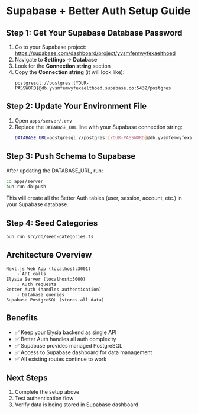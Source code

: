 # Supabase + Better Auth Setup Guide

## Step 1: Get Your Supabase Database Password

1. Go to your Supabase project: https://supabase.com/dashboard/project/yvsmfemwyfexaelthoed
2. Navigate to **Settings** → **Database**
3. Look for the **Connection string** section
4. Copy the **Connection string** (it will look like):
   ```
   postgresql://postgres:[YOUR-PASSWORD]@db.yvsmfemwyfexaelthoed.supabase.co:5432/postgres
   ```

## Step 2: Update Your Environment File

1. Open `apps/server/.env`
2. Replace the `DATABASE_URL` line with your Supabase connection string:
   ```bash
   DATABASE_URL=postgresql://postgres:[YOUR-PASSWORD]@db.yvsmfemwyfexaelthoed.supabase.co:5432/postgres
   ```

## Step 3: Push Schema to Supabase

After updating the DATABASE_URL, run:
```bash
cd apps/server
bun run db:push
```

This will create all the Better Auth tables (user, session, account, etc.) in your Supabase database.

## Step 4: Seed Categories

```bash
bun run src/db/seed-categories.ts
```

## Architecture Overview

```
Next.js Web App (localhost:3001)
    ↓ API calls
Elysia Server (localhost:3000) 
    ↓ Auth requests
Better Auth (handles authentication)
    ↓ Database queries  
Supabase PostgreSQL (stores all data)
```

## Benefits
- ✅ Keep your Elysia backend as single API
- ✅ Better Auth handles all auth complexity
- ✅ Supabase provides managed PostgreSQL
- ✅ Access to Supabase dashboard for data management
- ✅ All existing routes continue to work

## Next Steps
1. Complete the setup above
2. Test authentication flow
3. Verify data is being stored in Supabase dashboard